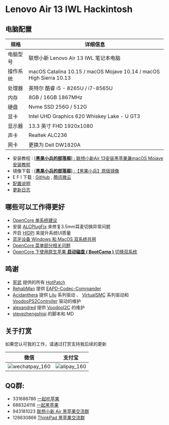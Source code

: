 # Lenovo Air 13 IWL Hackintosh
## 电脑配置
| 规格     | 详细信息                                                     |
| -------- | ------------------------------------------------------------ |
| 电脑型号 | 联想小新 Lenovo Air 13 IWL 笔记本电脑                        |
| 操作系统 | macOS Catalina 10.15 / macOS Mojave 10.14 / macOS High Sierra 10.13 |
| 处理器   | 英特尔 酷睿 i5 - 8265U / i7-8565U                            |
| 内存     | 8GB / 16GB  1867MHz                                          |
| 硬盘     | Nvme SSD 256G / 512G                                         |
| 显卡     | Intel UHD Graphics 620 Whiskey Lake - U GT3                  |
| 显示器   | 13.3 英寸 FHD 1920x1080                                      |
| 声卡     | Realtek ALC236                                               |
| 网卡     | 更换为 Dell DW1820A                                          |
- 安装教程 : [[**黑果小兵的部落阁**] : 联想小新Air 13安装黑苹果兼macOS Mojave安装教程](https://blog.daliansky.net/Lenovo-Xiaoxin-Air-13-macOS-Mojave-installation-tutorial.html)
- 镜像下载 : [[**黑果小兵的部落阁**] :【黑果小兵】原版镜像](https://blog.daliansky.net/categories/下载/镜像/)
- E F I 下载 : [GitHub](https://github.com/daliansky/Lenovo-Air13-IWL-Hackintosh/releases) , [腾讯微云](https://share.weiyun.com/5yMO9jB)
- [配置说明](Advanced/ReadMe.md)
- [更新日志](Changelog.md)
## 哪些可以工作得更好
- [OpenCore 单系统建议](SingleSystem/ReadMe.md)
- 安装 [ALCPlugFix](ALCPlugFix) 来修复3.5mm耳麦切换异常问题
- 开启 [HIDPI](HIDPI) 来提升系统UI质量
- [蓝牙设备 Windows 和 MacOS 双系统共用](/Advanced/Bluetooth.md)
- [OpenCore 菜单部分相关问题](/Advanced/OCMenu.md)
- [OpenCore 下使用原生苹果 **启动磁盘 ( BootCamp )** 切换双系统](/Advanced/BootCamp.md)
## 鸣谢
- [宪武](https://github.com/daliansky/OC-little)  提供的所有 [HotPatch](HotPatch)
- [RehabMan](https://github.com/RehabMan) 提供 [EAPD-Codec-Commander](https://github.com/RehabMan/EAPD-Codec-Commander) 
- [Acidanthera](https://github.com/acidanthera) 提供 [Lilu](https://github.com/acidanthera/Lilu) 系列驱动 、 [VirtualSMC](https://github.com/acidanthera/VirtualSMC) 系列驱动和 [VoodooPS2Controller](https://github.com/acidanthera/VoodooPS2) 驱动的维护
- [alexandred](https://github.com/alexandred) 提供 [VoodooI2C](https://github.com/alexandred/VoodooI2C) 的维护
- [stevezhengshiqi](https://github.com/stevezhengshiqi) 的脚本和 MD
## 关于打赏
如果您认可我的工作，请通过打赏支持我后续的更新

| 微信                                                       | 支付宝                                               |
| ---------------------------------------------------------- | ---------------------------------------------------- |
| ![wechatpay_160](http://7.daliansky.net/wechatpay_160.jpg) | ![alipay_160](http://7.daliansky.net/alipay_160.jpg) |
## QQ群:
- 331686786  [一起吃苹果](http://shang.qq.com/wpa/qunwpa?idkey=db511a29e856f37cbb871108ffa77a6e79dde47e491b8f2c8d8fe4d3c310de91)
- 688324116 [一起黑苹果](https://shang.qq.com/wpa/qunwpa?idkey=6bf69a6f4b983dce94ab42e439f02195dfd19a1601522c10ad41f4df97e0da82)
- 943181023 [联想小新 Air 黑苹果交流群](https://shang.qq.com/wpa/qunwpa?idkey=fb772a7e01436d43e1d856a099549551952bb08161ced4a8fc08b4e75e7ab438) 
- 128630866 [ThinkPad 黑苹果交流群](https://jq.qq.com/?_wv=1027&k=5aKxc6n)